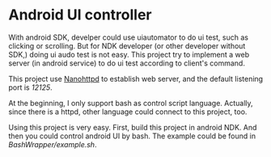 # Android UI controller
With android SDK, develper could use uiautomator to do ui test, such as clicking or scrolling. But for NDK developer (or other developer without SDK,) doing ui audo test is not easy. This project try to implement a web server (in android service) to do ui test according to client's command.   
    
This project use [Nanohttpd](https://github.com/NanoHttpd/nanohttpd) to establish web server, and the default listening port is *12125*.    

At the beginning, I only support bash as control script language. Actually, since there is a httpd, other language could connect to this project, too.   
   
Using this project is very easy. First, build this project in android NDK. And then you could control android UI by bash. The example could be found in *BashWrapper/example.sh*.